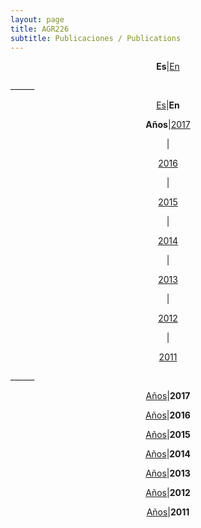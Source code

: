 ```yaml
---
layout: page
title: AGR226
subtitle: Publicaciones / Publications
---
```


<a id="Es"></a>
<center>
<p><b>Es</b>|<a href="#En">En</a></p>
</center>
______  
 
<a id="En"></a>  
<center>
<p><a href="#Es">Es</a>|<b>En</b></p>
</center>

<a id="Años"></a>
<center>
<p><b>Años</b>|<a href="#2017">2017</a></p>|<p><a href="#2016">2016</a></p>|<p><a href="#2015">2015</a></p>|<p><a href="#2014">2014</a></p>|<p><a href="#2013">2013</a></p>|<p><a href="#2012">2012</a></p>|<p><a href="#2011">2011</a></p>
</center>
______  
 
<a id="2017"></a>  
<center>
<p><a href="#Años">Años</a>|<b>2017</b></p>
</center>

<a id="2016"></a>  
<center>
<p><a href="#Años">Años</a>|<b>2016</b></p>
</center>

<a id="2015"></a>  
<center>
<p><a href="#Años">Años</a>|<b>2015</b></p>
</center>

<a id="2014"></a>  
<center>
<p><a href="#Años">Años</a>|<b>2014</b></p>
</center>

<a id="2013"></a>  
<center>
<p><a href="#Años">Años</a>|<b>2013</b></p>
</center>

<a id="2012"></a>  
<center>
<p><a href="#Años">Años</a>|<b>2012</b></p>
</center>

<a id="2011"></a>  
<center>
<p><a href="#Años">Años</a>|<b>2011</b></p>
</center>